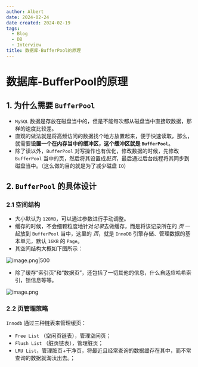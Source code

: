 ```yaml
---
author: Albert
date: 2024-02-24
date created: 2024-02-19
tags:
  - Blog
  - DB
  - Interview
title: 数据库-BufferPool的原理
---
```


# 数据库-BufferPool的原理

## 1. 为什么需要 `BufferPool`

- `MySQL` 数据是存放在磁盘当中的，但是不能每次都从磁盘当中直接取数据，那样的速度比较差。
- 直观的做法就是将高频访问的数据找个地方放置起来，便于快速读取，那么，就需要**设置一个在内存当中的缓冲区，这个缓冲区就是 `BufferPool`**。
- 除了读以外，`BufferPool` 对写操作也有优化，修改数据的时候，先修改 `BufferPool` 当中的页，然后将其设置成*脏页*，最后通过后台线程将其同步到磁盘当中。（这么做的目的就是为了减少磁盘 `IO`）

## 2. `BufferPool` 的具体设计

### 2.1 空间结构

- 大小默认为 `128MB`，可以通过参数进行手动调整。
- 缓存的时候，不会细颗粒度地针对*记录*去做缓存，而是将该记录所在的 _页_ 一起放到 `BufferPool` 当中，这里的 _页_，就是 `InnoDB` 引擎存储、管理数据的基本单元，默认 `16KB` 的 `Page`。
- 其空间结构大概如下图所示：

![image.png|500](https://img-20221128.oss-cn-shanghai.aliyuncs.com/img-2023-05/20240224165420.png)

- 除了缓存“索引页”和“数据页”，还包括了一切其他的信息，什么自适应哈希索引，锁信息等等。

![image.png](https://img-20221128.oss-cn-shanghai.aliyuncs.com/img-2023-05/20240224165459.png)

### 2.2 页管理策略

`Innodb` 通过三种链表来管理缓页：

- `Free List` （空闲页链表），管理空闲页；
- `Flush List` （脏页链表），管理脏页；
- `LRU List`，管理脏页+干净页，将最近且经常查询的数据缓存在其中，而不常查询的数据就淘汰出去。；
